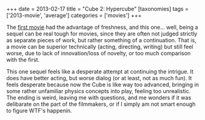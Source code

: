 +++
date = 2013-02-17
title = "Cube 2: Hypercube"
[taxonomies]
tags = ['2013-movie', 'average']
categories = ['movies']
+++

The [first movie] had the advantage of freshness, and this one... well,
being a sequel can be real tough for movies, since they are often not
judged strictly as separate pieces of work, but rather something of a
continuation. That is, a movie can be superior technically (acting,
directing, writing) but still feel worse, due to lack of innovation/loss
of novelty, or too much comparison with the first.

This one sequel feels like a desperate attempt at continuing the
intrigue. It does have better acting, but worse dialog (or at least, not
as much fun). It feels desperate because now the Cube is like way too
advanced, bringing in some rather unfamiliar physics concepts into play,
feeling too unrealistic. The ending is weird, leaving me with questions,
and me wonders if it was delibarate on the part of the filmmakers, or if
I simply am not smart enough to figure WTF's happenin.

  [first movie]: http://tshepang.net/cube-1997

